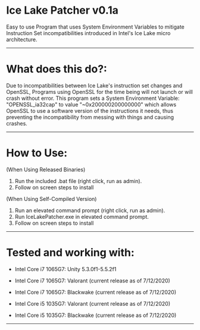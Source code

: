 # Ice Lake Patcher v0.1a
Easy to use Program that uses System Environment Variables to mitigate Instruction Set incompatibilities introduced in Intel's Ice Lake micro architecture.

_____________
# What does this do?:

Due to incompatibilities between Ice Lake's instruction set changes and OpenSSL, Programs using OpenSSL for the time being will not launch or will crash without error.
This program sets a System Environment Variable: "OPENSSL_ia32cap" to value "~0x200000200000000" which allows OpenSSL to use a software version of the instructions it needs,
thus preventing the incompatibility from messing with things and causing crashes.

_____________
# How to Use:

(When Using Released Binaries)
1. Run the included .bat file (right click, run as admin).
2. Follow on screen steps to install

(When Using Self-Compiled Version)
1. Run an elevated command prompt (right click, run as admin).
2. Run IceLakePatcher.exe in elevated command prompt.
3. Follow on screen steps to install
_____________

# Tested and working with:

* Intel Core i7 1065G7: Unity 5.3.0f1-5.5.2f1
* Intel Core i7 1065G7: Valorant (current release as of 7/12/2020)
* Intel Core i7 1065G7: Blackwake (current release as of 7/12/2020)

* Intel Core i5 1035G7: Valorant (current release as of 7/12/2020)
* Intel Core i5 1035G7: Blackwake (current release as of 7/12/2020)
_____________

